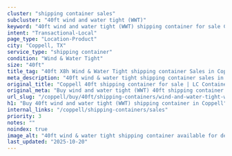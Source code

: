 ```yaml
---
cluster: "shipping container sales"
subcluster: "40ft wind and water tight (WWT)"
keyword: "40ft wind and water tight (WWT) shipping container for sale Coppell, TX"
intent: "Transactional-Local"
page_type: "Location-Product"
city: "Coppell, TX"
service_type: "shipping container"
condition: "Wind & Water Tight"
size: "40ft"
title_tag: "40ft X8h Wind & Water Tight shipping container Sales in Coppell | LC Container"
meta_description: "40ft wind & water tight shipping container sales in Coppell. Fast delivery, competitive pricing. Serving shipping containers area. Quote ID: RLZ. Call (214) 524-4168 for your free quote today."
original_title: "Coppell 40ft shipping container for sale | LC Container"
original_meta: "Buy wind and water tight (WWT) 40ft shipping container sale with local delivery in Coppell, TX. LC Container — local Since 2003. Request a fast quote today."
url_slug: "/coppell/buy/40ft/shipping-containers/wind-and-water-tight-wwt"
h1: "Buy 40ft wind and water tight (WWT) shipping container in Coppell"
internal_links: "/coppell/shipping-containers/sales"
priority: 3
notes: ""
noindex: true
image_alt: "40ft wind & water tight shipping container available for delivery in Coppell"
last_updated: "2025-10-20"
---
```


<!-- TODO: Add unique city/inventory copy, images, and internal links here. -->
